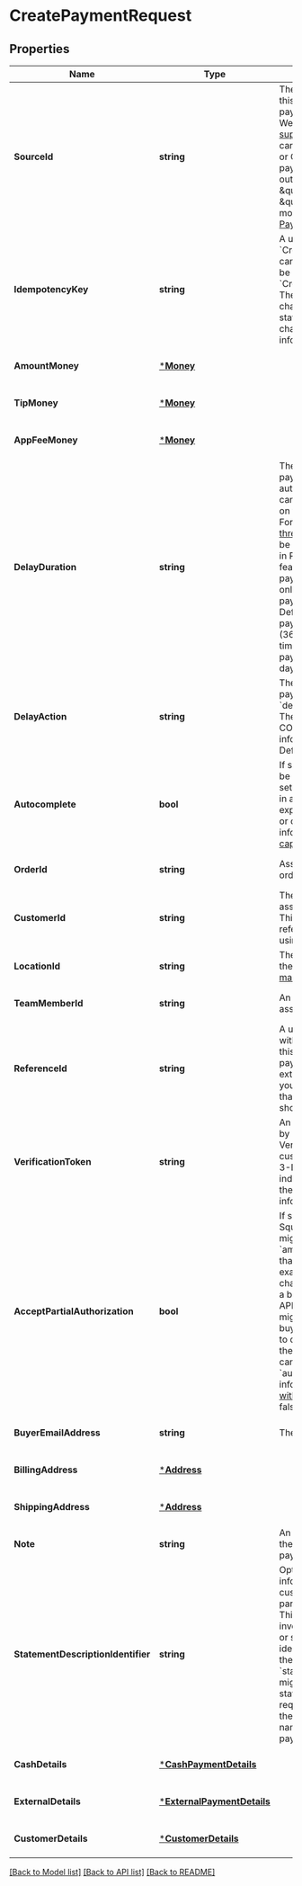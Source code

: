 # CreatePaymentRequest

## Properties
Name | Type | Description | Notes
------------ | ------------- | ------------- | -------------
**SourceId** | **string** | The ID for the source of funds for this payment. This could be a payment token generated by the Web Payments SDK for any of its [supported methods](https://developer.squareup.com/docs/web-payments/overview#explore-payment-methods), including cards, bank transfers, Afterpay or Cash App Pay. If recording a payment that the seller received outside of Square, specify either \&quot;CASH\&quot; or \&quot;EXTERNAL\&quot;. For more information, see  [Take Payments](https://developer.squareup.com/docs/payments-api/take-payments). | [default to null]
**IdempotencyKey** | **string** | A unique string that identifies this &#x60;CreatePayment&#x60; request. Keys can be any valid string but must be unique for every &#x60;CreatePayment&#x60; request.  Note: The number of allowed characters might be less than the stated maximum, if multi-byte characters are used.  For more information, see [Idempotency](https://developer.squareup.com/docs/working-with-apis/idempotency). | [default to null]
**AmountMoney** | [***Money**](Money.md) |  | [optional] [default to null]
**TipMoney** | [***Money**](Money.md) |  | [optional] [default to null]
**AppFeeMoney** | [***Money**](Money.md) |  | [optional] [default to null]
**DelayDuration** | **string** | The duration of time after the payment&#x27;s creation when Square automatically  either completes or cancels the payment depending on the &#x60;delay_action&#x60; field value.  For more information, see  [Time threshold](https://developer.squareup.com/docs/payments-api/take-payments/card-payments/delayed-capture#time-threshold).   This parameter should be specified as a time duration, in RFC 3339 format.  Note: This feature is only supported for card payments. This parameter can only be set for a delayed capture payment (&#x60;autocomplete&#x3D;false&#x60;).  Default:  - Card-present payments: \&quot;PT36H\&quot; (36 hours) from the creation time. - Card-not-present payments: \&quot;P7D\&quot; (7 days) from the creation time. | [optional] [default to null]
**DelayAction** | **string** | The action to be applied to the payment when the &#x60;delay_duration&#x60; has elapsed. The action must be CANCEL or COMPLETE. For more information, see  [Time Threshold](https://developer.squareup.com/docs/payments-api/take-payments/card-payments/delayed-capture#time-threshold).   Default: CANCEL | [optional] [default to null]
**Autocomplete** | **bool** | If set to &#x60;true&#x60;, this payment will be completed when possible. If set to &#x60;false&#x60;, this payment is held in an approved state until either explicitly completed (captured) or canceled (voided). For more information, see [Delayed capture](https://developer.squareup.com/docs/payments-api/take-payments/card-payments#delayed-capture-of-a-card-payment).  Default: true | [optional] [default to null]
**OrderId** | **string** | Associates a previously created order with this payment. | [optional] [default to null]
**CustomerId** | **string** | The [Customer](https://developer.squareup.com/reference/square_2024-07-17/objects/Customer) ID of the customer associated with the payment.  This is required if the &#x60;source_id&#x60; refers to a card on file created using the Cards API. | [optional] [default to null]
**LocationId** | **string** | The location ID to associate with the payment. If not specified, the [main location](https://developer.squareup.com/docs/locations-api#about-the-main-location) is used. | [optional] [default to null]
**TeamMemberId** | **string** | An optional [TeamMember](https://developer.squareup.com/reference/square_2024-07-17/objects/TeamMember) ID to associate with  this payment. | [optional] [default to null]
**ReferenceId** | **string** | A user-defined ID to associate with the payment.  You can use this field to associate the payment to an entity in an external system  (for example, you might specify an order ID that is generated by a third-party shopping cart). | [optional] [default to null]
**VerificationToken** | **string** | An identifying token generated by [payments.verifyBuyer()](https://developer.squareup.com/reference/sdks/web/payments/objects/Payments#Payments.verifyBuyer). Verification tokens encapsulate customer device information and 3-D Secure challenge results to indicate that Square has verified the buyer identity.  For more information, see [SCA Overview](https://developer.squareup.com/docs/sca-overview). | [optional] [default to null]
**AcceptPartialAuthorization** | **bool** | If set to &#x60;true&#x60; and charging a Square Gift Card, a payment might be returned with &#x60;amount_money&#x60; equal to less than what was requested. For example, a request for $20 when charging a Square Gift Card with a balance of $5 results in an APPROVED payment of $5. You might choose to prompt the buyer for an additional payment to cover the remainder or cancel the Gift Card payment. This field cannot be &#x60;true&#x60; when &#x60;autocomplete &#x3D; true&#x60;.  For more information, see [Partial amount with Square Gift Cards](https://developer.squareup.com/docs/payments-api/take-payments#partial-payment-gift-card).  Default: false | [optional] [default to null]
**BuyerEmailAddress** | **string** | The buyer&#x27;s email address. | [optional] [default to null]
**BillingAddress** | [***Address**](Address.md) |  | [optional] [default to null]
**ShippingAddress** | [***Address**](Address.md) |  | [optional] [default to null]
**Note** | **string** | An optional note to be entered by the developer when creating a payment. | [optional] [default to null]
**StatementDescriptionIdentifier** | **string** | Optional additional payment information to include on the customer&#x27;s card statement as part of the statement description. This can be, for example, an invoice number, ticket number, or short description that uniquely identifies the purchase.  Note that the &#x60;statement_description_identifier&#x60; might get truncated on the statement description to fit the required information including the Square identifier (SQ *) and name of the seller taking the payment. | [optional] [default to null]
**CashDetails** | [***CashPaymentDetails**](CashPaymentDetails.md) |  | [optional] [default to null]
**ExternalDetails** | [***ExternalPaymentDetails**](ExternalPaymentDetails.md) |  | [optional] [default to null]
**CustomerDetails** | [***CustomerDetails**](CustomerDetails.md) |  | [optional] [default to null]

[[Back to Model list]](../README.md#documentation-for-models) [[Back to API list]](../README.md#documentation-for-api-endpoints) [[Back to README]](../README.md)


